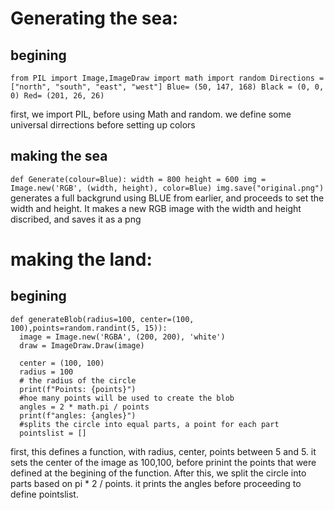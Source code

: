 # Generating the sea:

## begining
`from PIL import Image,ImageDraw
import math
import random
Directions = ["north", "south", "east", "west"]
Blue= (50, 147, 168)
Black = (0, 0, 0)
Red= (201, 26, 26)`

first, we import PIL, before using Math and random.
we define some universal dirrections before setting up colors

## making the sea
`def Generate(colour=Blue):
  width = 800
  height = 600
  img = Image.new('RGB', (width, height), color=Blue)
  img.save("original.png")`
generates a full backgrund using BLUE from earlier, and proceeds to set the width and height. It makes a new RGB image with the width and height discribed, and saves it as a  png


# making the land:
## begining
 ```
def generateBlob(radius=100, center=(100, 100),points=random.randint(5, 15)):
   image = Image.new('RGBA', (200, 200), 'white')
   draw = ImageDraw.Draw(image)
    
   center = (100, 100)
   radius = 100
   # the radius of the circle
   print(f"Points: {points}")
   #hoe many points will be used to create the blob
   angles = 2 * math.pi / points
   print(f"angles: {angles}")
   #splits the circle into equal parts, a point for each part
   pointslist = []
```
  
  
first, this defines a function, with radius, center, points between 5 and 5. it sets the center of the image as 100,100, before prinint the points that were defined at the begining of the function.
After this, we split the circle into parts based on pi * 2 / points. it prints the angles before proceeding to define pointslist.

  
